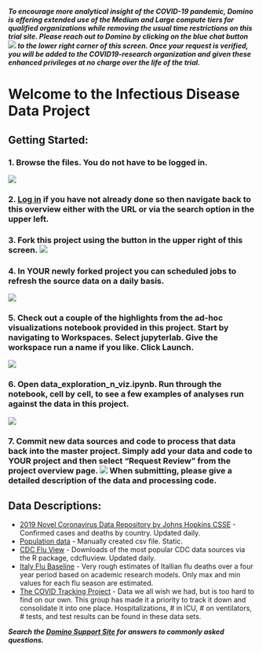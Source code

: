 ***To encourage more analytical insight of the COVID-19 pandemic, Domino is offering extended use of the Medium and Large compute 
tiers for qualified organizations while removing the usual time restrictions on this trial site. Please reach out to Domino by 
clicking on the blue chat button ![](https://try.dominodatalab.com/u/joshpoduska/infectious-disease-data/raw/09475159eb92b6f56d5105deb84141ea8785ee6b/scratch/chat.png?inline=true) to the lower right corner of this screen. Once your request is verified, you will be added to 
the COVID19-research organization and given these enhanced privileges at no charge over the life of the trial.***
  
# Welcome to the Infectious Disease Data Project

## Getting Started:

### 1. Browse the files. You do not have to be logged in.

![](https://try.dominodatalab.com/u/joshpoduska/infectious-disease-data/raw/1c9678def0304d5d545c6569309030f4dcfcf69a/scratch/fig3.png?inline=true)

### 2. [Log in](https://www.dominodatalab.com/try) if you have not already done so then navigate back to this overview either with the URL or via the search option in the upper left.

### 3. Fork this project using the button in the upper right of this screen. ![](https://try.dominodatalab.com/u/joshpoduska/infectious-disease-data/raw/09475159eb92b6f56d5105deb84141ea8785ee6b/scratch/fork.png?inline=true)

### 4. In YOUR newly forked project you can scheduled jobs to refresh the source data on a daily basis.

![](https://try.dominodatalab.com/u/joshpoduska/infectious-disease-data/raw/1c9678def0304d5d545c6569309030f4dcfcf69a/scratch/fig4.png?inline=true)

### 5. Check out a couple of the highlights from the ad-hoc visualizations notebook provided in this project. Start by navigating to Workspaces. Select jupyterlab. Give the workspace run a name if you like. Click Launch.

![](https://try.dominodatalab.com/u/joshpoduska/infectious-disease-data/raw/1c9678def0304d5d545c6569309030f4dcfcf69a/scratch/fig5.png?inline=true)

### 6. Open data_exploration_n_viz.ipynb. Run through the notebook, cell by cell, to see a few examples of analyses run against the data in this project.

![](https://try.dominodatalab.com/u/joshpoduska/infectious-disease-data/raw/c6e440285c8c002a8c4eba73d736e6d096ee4c75/scratch/fig8.png?inline=true)

### 7. Commit new data sources and code to process that data back into the master project. Simply add your data and code to YOUR project and then select “Request Review” from the project overview page. ![](https://try.dominodatalab.com/u/joshpoduska/infectious-disease-data/raw/28f11366e10be6347be119d637bdf6fab600ccc4/scratch/request-review-small.png?inline=true) When submitting, please give a detailed description of the data and processing code. 

## Data Descriptions:

- [2019 Novel Coronavirus Data Repository by Johns Hopkins CSSE](https://github.com/CSSEGISandData/COVID-19) - Confirmed cases and 
deaths by country. Updated daily.
- [Population data](https://www.worldometers.info/world-population/population-by-country/) - Manually created csv file. Static.
- [CDC Flu View](https://cran.r-project.org/web/packages/cdcfluview/index.html) - Downloads of the most popular CDC data 
sources via the R package, cdcfluview. Updated daily.
- [Italy Flu Baseline](https://www.sciencedirect.com/science/article/pii/S1201971219303285#tbl0015) - Very rough estimates
of Itallian flu deaths over a four year period based on academic research models. Only max and min values for each flu
season are estimated.
- [The COVID Tracking Project](https://covidtracking.com/) - Data we all wish we had, but is too hard to find on our own. This 
group has made it a priority to track it down and consolidate it into one place. Hospitalizations, # in ICU, # on ventilators, # 
tests, and test results can be found in these data sets.


***Search the [Domino Support Site](https://docs.dominodatalab.com/en/4.0/) for answers to commonly asked questions.***
